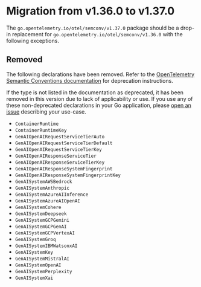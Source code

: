 <!-- Generated. DO NOT MODIFY. -->
# Migration from v1.36.0 to v1.37.0

The `go.opentelemetry.io/otel/semconv/v1.37.0` package should be a drop-in replacement for `go.opentelemetry.io/otel/semconv/v1.36.0` with the following exceptions.

## Removed

The following declarations have been removed.
Refer to the [OpenTelemetry Semantic Conventions documentation] for deprecation instructions.

If the type is not listed in the documentation as deprecated, it has been removed in this version due to lack of applicability or use.
If you use any of these non-deprecated declarations in your Go application, please [open an issue] describing your use-case.

- `ContainerRuntime`
- `ContainerRuntimeKey`
- `GenAIOpenAIRequestServiceTierAuto`
- `GenAIOpenAIRequestServiceTierDefault`
- `GenAIOpenAIRequestServiceTierKey`
- `GenAIOpenAIResponseServiceTier`
- `GenAIOpenAIResponseServiceTierKey`
- `GenAIOpenAIResponseSystemFingerprint`
- `GenAIOpenAIResponseSystemFingerprintKey`
- `GenAISystemAWSBedrock`
- `GenAISystemAnthropic`
- `GenAISystemAzureAIInference`
- `GenAISystemAzureAIOpenAI`
- `GenAISystemCohere`
- `GenAISystemDeepseek`
- `GenAISystemGCPGemini`
- `GenAISystemGCPGenAI`
- `GenAISystemGCPVertexAI`
- `GenAISystemGroq`
- `GenAISystemIBMWatsonxAI`
- `GenAISystemKey`
- `GenAISystemMistralAI`
- `GenAISystemOpenAI`
- `GenAISystemPerplexity`
- `GenAISystemXai`

[OpenTelemetry Semantic Conventions documentation]: https://github.com/open-telemetry/semantic-conventions
[open an issue]: https://github.com/open-telemetry/opentelemetry-go/issues/new?template=Blank+issue
